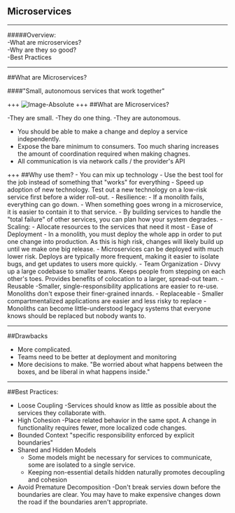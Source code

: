 ## Microservices

---
#####Overview:<br>
-What are microservices?<br>
-Why are they so good?<br>
-Best Practices<br>

---
##What are Microservices?

####"Small, autonomous services  that work together"

+++
![Image-Absolute](https://help.mypurecloud.com/wp-content/uploads/2016/02/mono-vs-micro.png)
+++
##What are Microservices?

-They are small.
-They do one thing.
-They are autonomous.
  - You should be able to make a change and deploy a service independently.
  - Expose the bare minimum to consumers. Too much sharing increases the amount of coordination required when making chagnes.
  - All communication is via network calls / the provider's API

+++
##Why use them?
    - You can mix up technology
      - Use the best tool for the job instead of something that "works" for everything
      - Speed up adoption of new technology. Test out a new technology on a low-risk service first before a wider roll-out.
    - Resilience:
      - If a monolith fails, everything can go down.
      - When something goes wrong in a microservice, it is easier to contain it to that service.
      - By building services to handle the "total failure" of other services, you can plan how your system degrades.
    - Scaling:
      - Allocate resources to the services that need it most
    - Ease of Deployment
      - In a monolith, you must deploy the whole app in order to put one change into production. As this is high risk, changes will likely build up until we make one big release.
      - Microservices can be deployed with much lower risk. Deploys are typically more frequent, making it easier to isolate bugs, and get updates to users more quickly.
    - Team Organization
      - Divvy up a large codebase to smaller teams. Keeps people from stepping on each other's toes. Provides benefits of colocation to a larger, spread-out team.
    - Reusable
      -Smaller, single-responsibility applications are easier to re-use. Monoliths don't expose their finer-grained innards.
    - Replaceable
      - Smaller compartmentalized applications are easier and less risky to replace
      - Monoliths can become little-understood legacy systems that everyone knows should be replaced but nobody wants to.
      
---
##Drawbacks
  - More complicated. 
  - Teams need to be better at deployment and monitoring
  - More decisions to make.
    "Be worried about what happens between the boxes, and be liberal in what happens inside."

---
##Best Practices:

  - Loose Coupling
    -Services should know as little as possible about the services they collaborate with.
  - High Cohesion
    -Place related behavior in the same spot. A change in functionality requires fewer, more localized code changes.
  - Bounded Context
    "specific responsibility enforced by explicit boundaries"
  - Shared and Hidden Models
     - Some models might be necessary for services to communicate, some are isolated to a single service.
     - Keeping non-essential details hidden naturally promotes decoupling and cohesion
  - Avoid Premature Decomposition
    -Don't break servies down before the boundaries are clear. You may have to make expensive changes down the road if the boundaries aren't appropriate.
